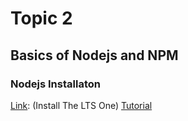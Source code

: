 # Topic 2

## Basics of Nodejs and NPM

### Nodejs Installaton

[Link](https://nodejs.org/en/download/): (Install The LTS One)
[Tutorial](https://www.youtube.com/watch?v=JINE4D0Syqw)
